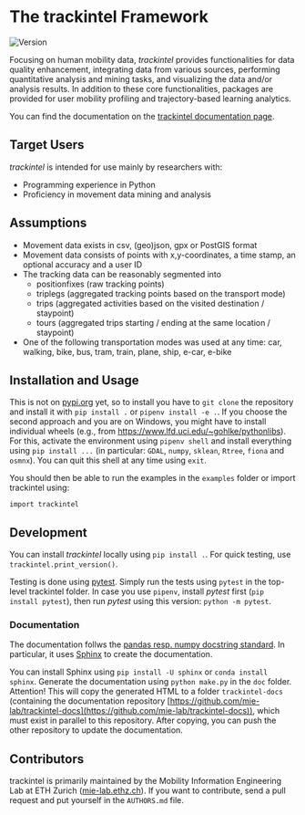 # The trackintel Framework

![Version](https://img.shields.io/badge/version-v0.0.1-red.svg)

Focusing on human mobility data, *trackintel* provides functionalities for data quality enhancement, integrating data from various sources, performing quantitative analysis and mining tasks, and visualizing the data and/or analysis results. 
In addition to these core functionalities, packages are provided for user mobility profiling and trajectory-based learning analytics.

You can find the documentation on the [trackintel documentation page](https://mie-lab.github.io/trackintel-docs).

## Target Users

*trackintel* is intended for use mainly by researchers with:

* Programming experience in Python
* Proficiency in movement data mining and analysis

## Assumptions

* Movement data exists in csv, (geo)json, gpx or PostGIS format
* Movement data consists of points with x,y-coordinates, a time stamp, an optional accuracy and a user ID
* The tracking data can be reasonably segmented into 
  * positionfixes (raw tracking points)
  * triplegs (aggregated tracking points based on the transport mode)
  * trips (aggregated activities based on the visited destination / staypoint)
  * tours (aggregated trips starting / ending at the same location / staypoint)
* One of the following transportation modes was used at any time: car, walking, bike, bus, tram, train, plane, ship, e-car, e-bike

## Installation and Usage

This is not on [pypi.org](https://pypi.org/) yet, so to install you have to `git clone` the repository and install it with `pip install .` or `pipenv install -e .`.
If you choose the second approach and you are on Windows, you might have to install individual wheels (e.g., from https://www.lfd.uci.edu/~gohlke/pythonlibs).
For this, activate the environment using `pipenv shell` and install everything using `pip install ...` (in particular: `GDAL`, `numpy`, `sklean`, `Rtree`, `fiona` and `osmnx`).
You can quit this shell at any time using `exit`.

You should then be able to run the examples in the `examples` folder or import trackintel using:
```{python}
import trackintel
```

## Development

You can install *trackintel* locally using `pip install .`. 
For quick testing, use `trackintel.print_version()`.

Testing is done using [pytest](https://docs.pytest.org/en/latest). 
Simply run the tests using `pytest` in the top-level trackintel folder.
In case you use `pipenv`, install *pytest* first (`pip install pytest`), then run *pytest* using this version: `python -m pytest`. 

### Documentation

The documentation follws the [pandas resp. numpy docstring standard](https://pandas-docs.github.io/pandas-docs-travis/development/contributing.html#contributing-to-the-documentation). 
In particular, it uses [Sphinx](http://www.sphinx-doc.org/en/master/) to create the documentation.

You can install Sphinx using `pip install -U sphinx` or `conda install sphinx`. Generate the documentation using `python make.py` in the `doc` folder. Attention! This will copy the generated HTML to a folder `trackintel-docs` (containing the documentation repository [https://github.com/mie-lab/trackintel-docs](https://github.com/mie-lab/trackintel-docs)), which must exist in parallel to this repository. After copying, you can push the other repository to update the documentation.

## Contributors

trackintel is primarily maintained by the Mobility Information Engineering Lab at ETH Zurich ([mie-lab.ethz.ch](http://mie-lab.ethz.ch)). 
If you want to contribute, send a pull request and put yourself in the `AUTHORS.md` file.
